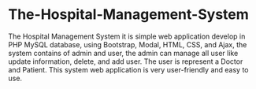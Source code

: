 # The-Hospital-Management-System
The Hospital Management System it is simple web application develop in PHP MySQL database, using Bootstrap, Modal, HTML, CSS, and Ajax, the system contains of admin and user, the admin can manage all user like update information, delete, and add user.
 The user is represent a Doctor and Patient. This system web application is very user-friendly and easy to use.
